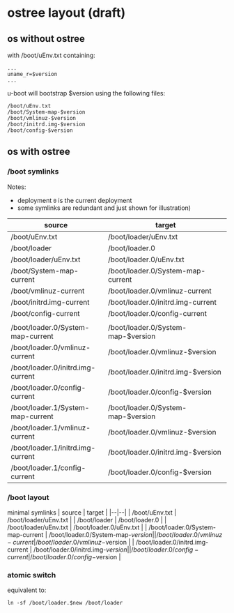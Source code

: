 # ostree layout (draft)

## os without ostree 

with /boot/uEnv.txt containing:
```
...
uname_r=$version
...
```

u-boot will bootstrap $version using the following files:
```
/boot/uEnv.txt
/boot/System-map-$version
/boot/vmlinuz-$version
/boot/initrd.img-$version
/boot/config-$version
```


## os with ostree

### /boot symlinks

Notes: 
- deployment `0` is the current deployment
- some symlinks are redundant and just shown for illustration)

| source | target |
|--|--|
| /boot/uEnv.txt | /boot/loader/uEnv.txt |
| /boot/loader   | /boot/loader.0  | 
| /boot/loader/uEnv.txt | /boot/loader.0/uEnv.txt |
| /boot/System-map-current | /boot/loader.0/System-map-current |
| /boot/vmlinuz-current | /boot/loader.0/vmlinuz-current |
| /boot/initrd.img-current | /boot/loader.0/initrd.img-current |
| /boot/config-current | /boot/loader.0/config-current |
| | |
| /boot/loader.0/System-map-current | /boot/loader.0/System-map-$version |
| /boot/loader.0/vmlinuz-current | /boot/loader.0/vmlinuz-$version |
| /boot/loader.0/initrd.img-current | /boot/loader.0/initrd.img-$version |
| /boot/loader.0/config-current | /boot/loader.0/config-$version |
| /boot/loader.1/System-map-current | /boot/loader.0/System-map-$version |
| /boot/loader.1/vmlinuz-current | /boot/loader.0/vmlinuz-$version |
| /boot/loader.1/initrd.img-current | /boot/loader.0/initrd.img-$version |
| /boot/loader.1/config-current | /boot/loader.0/config-$version |


### /boot layout

minimal symlinks
| source | target |
|--|--|
| /boot/uEnv.txt | /boot/loader/uEnv.txt |
| /boot/loader   | /boot/loader.0  | 
| /boot/loader/uEnv.txt | /boot/loader.0/uEnv.txt |
| /boot/loader.0/System-map-current | /boot/loader.0/System-map-$version |
| /boot/loader.0/vmlinuz-current | /boot/loader.0/vmlinuz-$version |
| /boot/loader.0/initrd.img-current | /boot/loader.0/initrd.img-$version |
| /boot/loader.0/config-current | /boot/loader.0/config-$version |




### atomic switch

equivalent to:
```
ln -sf /boot/loader.$new /boot/loader
```

